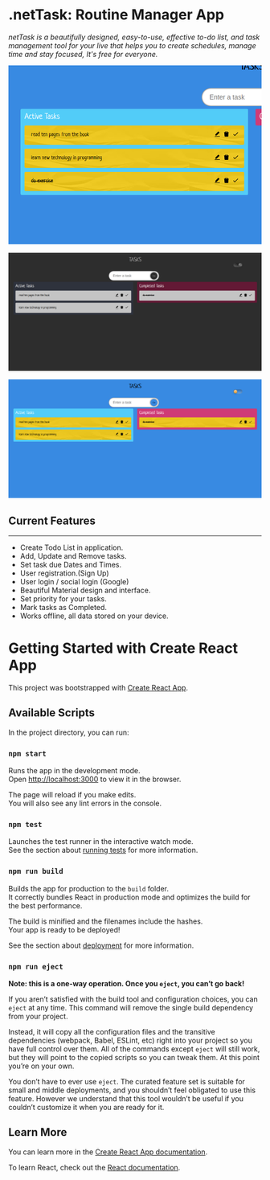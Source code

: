 # .netTask: Routine Manager App
*netTask is a beautifully designed, easy-to-use, effective to-do list, and task management tool for your live that helps you to create schedules, manage time and stay focused, It's free for everyone.*



![alt text](./img/Screenshot%20from%202024-04-04%2000-05-10.png)

![alt text](./img/Screenshot%20from%202024-04-04%2000-05-32.png)

![alt text](./img/Screenshot%20from%202024-04-04%2000-05-26.png)


## Current Features
---
* Create Todo List in application.
* Add, Update and Remove tasks.
* Set task due Dates and Times.
* User registration.(Sign Up)
* User login / social login (Google)
* Beautiful Material design and interface.
* Set priority for your tasks.
* Mark tasks as Completed.
* Works offline, all data stored on your device.


# Getting Started with Create React App

This project was bootstrapped with [Create React App](https://github.com/facebook/create-react-app).

## Available Scripts

In the project directory, you can run:

### `npm start`

Runs the app in the development mode.\
Open [http://localhost:3000](http://localhost:3000) to view it in the browser.

The page will reload if you make edits.\
You will also see any lint errors in the console.


### `npm test`

Launches the test runner in the interactive watch mode.\
See the section about [running tests](https://facebook.github.io/create-react-app/docs/running-tests) for more information.

### `npm run build`

Builds the app for production to the `build` folder.\
It correctly bundles React in production mode and optimizes the build for the best performance.

The build is minified and the filenames include the hashes.\
Your app is ready to be deployed!

See the section about [deployment](https://facebook.github.io/create-react-app/docs/deployment) for more information.

### `npm run eject`

**Note: this is a one-way operation. Once you `eject`, you can’t go back!**

If you aren’t satisfied with the build tool and configuration choices, you can `eject` at any time. This command will remove the single build dependency from your project.

Instead, it will copy all the configuration files and the transitive dependencies (webpack, Babel, ESLint, etc) right into your project so you have full control over them. All of the commands except `eject` will still work, but they will point to the copied scripts so you can tweak them. At this point you’re on your own.

You don’t have to ever use `eject`. The curated feature set is suitable for small and middle deployments, and you shouldn’t feel obligated to use this feature. However we understand that this tool wouldn’t be useful if you couldn’t customize it when you are ready for it.

## Learn More

You can learn more in the [Create React App documentation](https://facebook.github.io/create-react-app/docs/getting-started).

To learn React, check out the [React documentation](https://reactjs.org/).
